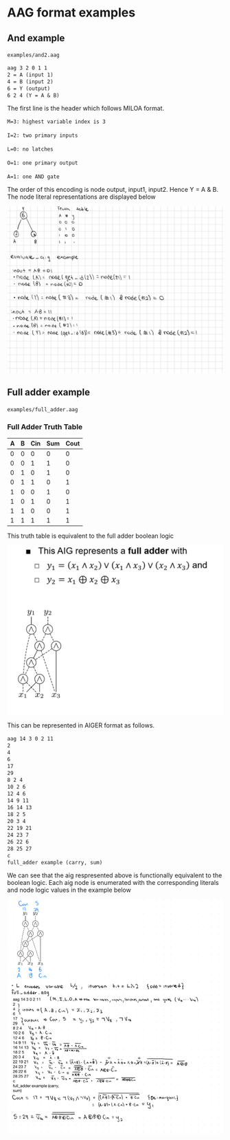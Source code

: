 # AAG format examples

## And example

`examples/and2.aag`

```and2.aag
aag 3 2 0 1 1
2 = A (input 1)
4 = B (input 2)
6 = Y (output)
6 2 4 (Y = A & B)
```

The first line is the header which follows MILOA format.

```text
M=3: highest variable index is 3

I=2: two primary inputs

L=0: no latches

O=1: one primary output

A=1: one AND gate
```

The order of this encoding is node output, input1, input2. Hence Y = A & B. The node literal representations are displayed below

![Evaluate AIG and example](../Images/evaluate_aig_and_example.png)


## Full adder example

`examples/full_adder.aag`


### Full Adder Truth Table

| A | B | Cin | Sum | Cout |
|---|---|-----|-----|------|
| 0 | 0 |  0  |  0  |  0   |
| 0 | 0 |  1  |  1  |  0   |
| 0 | 1 |  0  |  1  |  0   |
| 0 | 1 |  1  |  0  |  1   |
| 1 | 0 |  0  |  1  |  0   |
| 1 | 0 |  1  |  0  |  1   |
| 1 | 1 |  0  |  0  |  1   |
| 1 | 1 |  1  |  1  |  1   |

This truth table is equivalent to the full adder boolean logic

![Full Adder Diagram](../Images/full_adder_aig_diagram.png)

This can be represented in AIGER format as follows. 

```full_adder.aag
aag 14 3 0 2 11
2
4
6
17
29
8 2 4
10 2 6
12 4 6
14 9 11
16 14 13
18 2 5
20 3 4
22 19 21
24 23 7
26 22 6
28 25 27
c
full_adder example (carry, sum)
```

We can see that the aig respresented above is functionally equivalent to the boolean logic. Each aig node is enumerated with the corresponding literals and node logic values in the example below

![Full Adder AAG Explained](../Images/full_adder_aag_explained.png)


